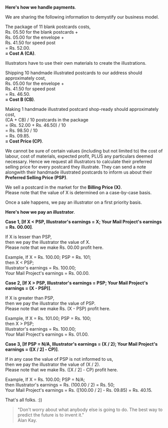 **Here's how we handle payments**.

We are sharing the following information to demystify our business model.

The package of 11 blank postcards costs,  
Rs. 05.50 for the blank postcards +  
Rs. 05.00 for the envelope +  
Rs. 41.50 for speed post  
= Rs. 52.00.  
**= Cost A (CA)**.

Illustrators have to use their own materials to create the illustrations.

Shipping 10 handmade illustrated postcards to our address should approximately cost,  
Rs. 05.00 for the envelope +  
Rs. 41.50 for speed post  
= Rs. 46.50.  
**= Cost B (CB)**.

Making 1 handmade illustrated postcard shop-ready should approximately cost,  
(CA + CB) / 10 postcards in the package  
= (Rs. 52.00 + Rs. 46.50) / 10  
= Rs. 98.50 / 10  
= Rs. 09.85.  
**= Cost Price (CP)**.

We cannot be sure of certain values (including but not limited to) the cost of labour, cost of materials, expected profit, PLUS any particulars deemed necessary. Hence we request all illustrators to calculate their preferred selling price for every postcard they illustrate. They can send a note alongwith their handmade illustrated postcards to inform us about their **Preferred Selling Price (PSP)**.

We sell a postcard in the market for the **Billing Price (X)**.  
Please note that the value of X is determined on a case-by-case basis.

Once a sale happens, we pay an illustrator on a first priority basis.

**Here's how we pay an illustrator**.

**Case 1, [If X < PSP, Illustrator's earnings = X; Your Mail Project's earnings = Rs. 00.00]**.

If X is lesser than PSP,  
then we pay the illustrator the value of X.  
Please note that we make Rs. 00.00 profit here.

Example, If X = Rs. 100.00; PSP = Rs. 101;  
then X < PSP;  
Illustrator's earnings = Rs. 100.00;  
Your Mail Project's earnings = Rs. 00.00.

**Case 2, [If X > PSP, Illustrator's earnings = PSP; Your Mail Project's earnings = (X - PSP)]**.

If X is greater than PSP,  
then we pay the illustrator the value of PSP.  
Please note that we make Rs. (X - PSP) profit here.

Example, If X = Rs. 101.00; PSP = Rs. 100;  
then X > PSP;  
Illustrator's earnings = Rs. 100.00;  
Your Mail Project's earnings = Rs. 01.00.

**Case 3, [If PSP = N/A, Illustrator's earnings = (X / 2); Your Mail Project's earnings = ([X / 2] - CP)]**.

If in any case the value of PSP is not informed to us,  
then we pay the illustrator the value of (X / 2).  
Please note that we make Rs. ([X / 2] - CP) profit here.

Example, If X = Rs. 100.00; PSP = N/A;  
then Illustrator's earnings = Rs. (100.00 / 2) = Rs. 50;  
Your Mail Project's earnings = Rs. ([100.00 / 2] - Rs. 09.85) = Rs. 40.15.

That's all folks. :))

> "Don't worry about what anybody else is going to do. The best way to predict the future is to invent it."  
> Alan Kay.
